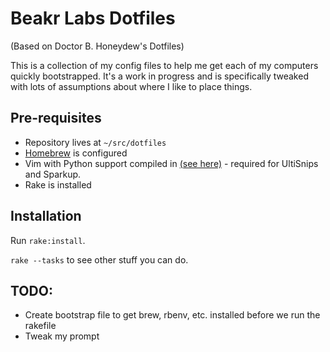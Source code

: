 # Beakr Labs Dotfiles
(Based on Doctor B. Honeydew's Dotfiles)

This is a collection of my config files to help me get each of my
computers quickly bootstrapped. It's a work in progress and is
specifically tweaked with lots of assumptions about where I like
to place things.

## Pre-requisites

* Repository lives at `~/src/dotfiles`
* [Homebrew](http://mxcl.github.com/homebrew/) is configured
* Vim with Python support compiled in [(see here)](http://www.andrewvos.com/2011/07/23/upgrading-vim-on-os-x-with-homebrew/) - required for UltiSnips and Sparkup.
* Rake is installed

## Installation

Run `rake:install`.

`rake --tasks` to see other stuff you can do.

## TODO:
* Create bootstrap file to get brew, rbenv, etc. installed before
  we run the rakefile
* Tweak my prompt
